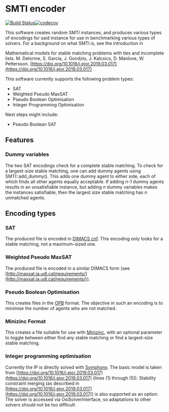 # SMTI encoder

[![Build Status](https://travis-ci.org/WPettersson/smti-encoder.svg?branch=master)](https://travis-ci.org/WPettersson/smti-encoder)[![codecov](https://codecov.io/gh/WPettersson/smti-encoder/branch/master/graph/badge.svg)](https://codecov.io/gh/WPettersson/smti-encoder)

This software creates random SMTI instances, and produces various types of
encodings for said instance for use in benchmarking various types of solvers.
For a background on what SMTI is, see the introduction in

Mathematical models for stable matching problems with ties and incomplete
lists. M. Delorme, S. García, J. Gondzio, J. Kalcsics, D. Manlove, W.
Pettersson.
[https://doi.org/10.1016/j.ejor.2019.03.017](https://doi.org/10.1016/j.ejor.2019.03.017)

This software currently supports the following problem types:

 * SAT
 * Weighted Pseudo MaxSAT
 * Pseudo Boolean Optimisation
 * Integer Programming Optimisation

Next steps might include:

 * Pseudo Boolean SAT

## Features

### Dummy variables

The two SAT encodings check for a complete stable matching. To
check for a largest-size stable matching, one can add dummy agents using
SMTI::add_dummy(). This adds one dummy agent to either side, each of which
finds all other agents equally acceptable. If adding *n-1* dummy agents results
in an unsatisfiable instance, but adding *n* dummy variables makes the
instances satisfiable, then the largest size stable matching has *n* unmatched
agents.



## Encoding types

### SAT

The produced file is encoded in [DIMACS cnf](http://www.domagoj-babic.com/uploads/ResearchProjects/Spear/dimacs-cnf.pdf).
This encoding only looks for a stable matching, not a maximum-sized one.

### Weighted Pseudo MaxSAT

The produced file is encoded in a similar DIMACS form (see
[http://maxsat.ia.udl.cat/requirements/](http://maxsat.ia.udl.cat/requirements/)).


### Pseudo Boolean Optimisation

This creates files in the [OPB](https://www.cril.univ-artois.fr/PB10/format.pdf) format.
The objective in such an encoding is to minimise the number of agents who are
not matched.


### Minizinc Format

This creates a file suitable for use with [Minizinc](https://www.minizinc.org/), with an optional parameter to toggle between either find any stable matching or find a largest-size stable matching.

### Integer programming optimisation

Currently the IP is directly solved with [Symphony](https://coin-or.github.io/SYMPHONY/).
The basic model is taken from [https://doi.org/10.1016/j.ejor.2019.03.017](https://doi.org/10.1016/j.ejor.2019.03.017) (lines (1) through (5)). Stability constraint merging (as described in [https://doi.org/10.1016/j.ejor.2019.03.017](https://doi.org/10.1016/j.ejor.2019.03.017)) is also supported as an option.
The solver is accessed via OsiSolverInterface, so adaptations to other solvers should not be too difficult.


